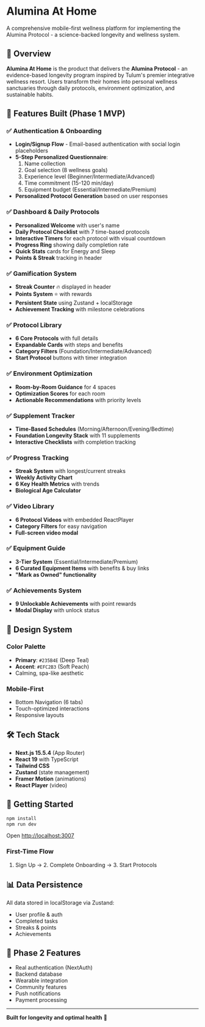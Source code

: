 # Alumina At Home

A comprehensive mobile-first wellness platform for implementing the Alumina Protocol - a science-backed longevity and wellness system.

## 🎯 Overview

**Alumina At Home** is the product that delivers the **Alumina Protocol** - an evidence-based longevity program inspired by Tulum's premier integrative wellness resort. Users transform their homes into personal wellness sanctuaries through daily protocols, environment optimization, and sustainable habits.

## 🚀 Features Built (Phase 1 MVP)

### ✅ Authentication & Onboarding
- **Login/Signup Flow** - Email-based authentication with social login placeholders
- **5-Step Personalized Questionnaire**:
  1. Name collection
  2. Goal selection (8 wellness goals)
  3. Experience level (Beginner/Intermediate/Advanced)
  4. Time commitment (15-120 min/day)
  5. Equipment budget (Essential/Intermediate/Premium)
- **Personalized Protocol Generation** based on user responses

### ✅ Dashboard & Daily Protocols
- **Personalized Welcome** with user's name
- **Daily Protocol Checklist** with 7 time-based protocols
- **Interactive Timers** for each protocol with visual countdown
- **Progress Ring** showing daily completion rate
- **Quick Stats** cards for Energy and Sleep
- **Points & Streak** tracking in header

### ✅ Gamification System
- **Streak Counter** 🔥 displayed in header
- **Points System** ⭐ with rewards
- **Persistent State** using Zustand + localStorage
- **Achievement Tracking** with milestone celebrations

### ✅ Protocol Library
- **6 Core Protocols** with full details
- **Expandable Cards** with steps and benefits
- **Category Filters** (Foundation/Intermediate/Advanced)
- **Start Protocol** buttons with timer integration

### ✅ Environment Optimization
- **Room-by-Room Guidance** for 4 spaces
- **Optimization Scores** for each room
- **Actionable Recommendations** with priority levels

### ✅ Supplement Tracker
- **Time-Based Schedules** (Morning/Afternoon/Evening/Bedtime)
- **Foundation Longevity Stack** with 11 supplements
- **Interactive Checklists** with completion tracking

### ✅ Progress Tracking
- **Streak System** with longest/current streaks
- **Weekly Activity Chart**
- **6 Key Health Metrics** with trends
- **Biological Age Calculator**

### ✅ Video Library
- **6 Protocol Videos** with embedded ReactPlayer
- **Category Filters** for easy navigation
- **Full-screen video modal**

### ✅ Equipment Guide
- **3-Tier System** (Essential/Intermediate/Premium)
- **6 Curated Equipment Items** with benefits & buy links
- **"Mark as Owned" functionality**

### ✅ Achievements System
- **9 Unlockable Achievements** with point rewards
- **Modal Display** with unlock status

## 🎨 Design System

### Color Palette
- **Primary**: `#235B4E` (Deep Teal)
- **Accent**: `#EFC2B3` (Soft Peach)
- Calming, spa-like aesthetic

### Mobile-First
- Bottom Navigation (6 tabs)
- Touch-optimized interactions
- Responsive layouts

## 🛠 Tech Stack

- **Next.js 15.5.4** (App Router)
- **React 19** with TypeScript
- **Tailwind CSS**
- **Zustand** (state management)
- **Framer Motion** (animations)
- **React Player** (video)

## 🚦 Getting Started

```bash
npm install
npm run dev
```

Open [http://localhost:3007](http://localhost:3007)

### First-Time Flow
1. Sign Up → 2. Complete Onboarding → 3. Start Protocols

## 📊 Data Persistence

All data stored in localStorage via Zustand:
- User profile & auth
- Completed tasks
- Streaks & points
- Achievements

## 🔮 Phase 2 Features

- Real authentication (NextAuth)
- Backend database
- Wearable integration
- Community features
- Push notifications
- Payment processing

---

**Built for longevity and optimal health** 🌿
